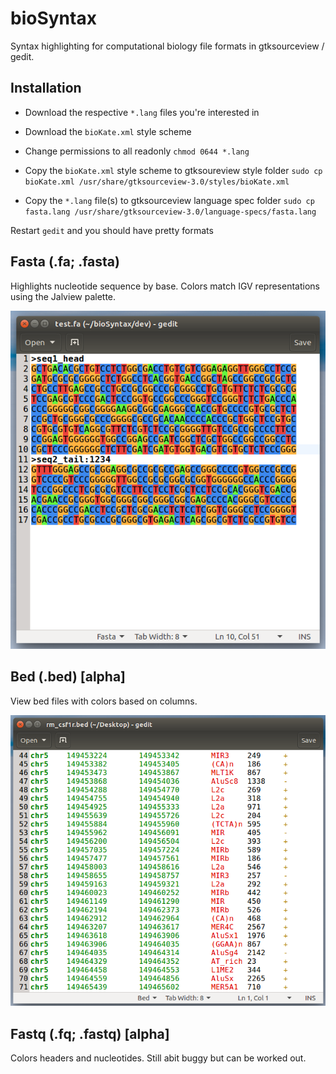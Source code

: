 # bioSyntax
Syntax highlighting for computational biology file formats in gtksourceview / gedit.

## Installation
- Download the respective `*.lang` files you're interested in
- Download the `bioKate.xml` style scheme
 
- Change permissions to all readonly
	`chmod 0644 *.lang`

- Copy the `bioKate.xml` style scheme to gtksoureview style folder
	`sudo cp bioKate.xml /usr/share/gtksourceview-3.0/styles/bioKate.xml`

- Copy the `*.lang` file(s) to gtksourceview language spec folder
	`sudo cp fasta.lang /usr/share/gtksourceview-3.0/language-specs/fasta.lang`

Restart `gedit` and you should have pretty formats 

## Fasta (.fa; .fasta)
Highlights nucleotide sequence by base. Colors match IGV representations using the Jalview palette.

![Fasta Example](dev/bioSyntax_fasta.png)

## Bed (.bed) [alpha]
View bed files with colors based on columns.

![Bed Example](dev/bioSyntax_bed.png)


## Fastq (.fq; .fastq) [alpha]
Colors headers and nucleotides. Still abit buggy but can be worked out.
